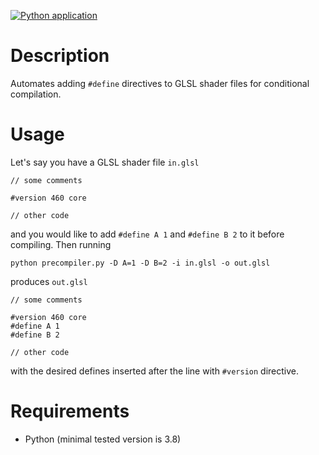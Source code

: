 [![Python application](https://github.com/th3or14/glsl-precompiler/actions/workflows/python-app.yml/badge.svg)](https://github.com/th3or14/glsl-precompiler/actions/workflows/python-app.yml)

# Description

Automates adding `#define` directives to GLSL shader files for conditional compilation.

# Usage

Let's say you have a GLSL shader file `in.glsl`

```
// some comments

#version 460 core

// other code
```

and you would like to add `#define A 1` and `#define B 2` to it before compiling. Then running

```
python precompiler.py -D A=1 -D B=2 -i in.glsl -o out.glsl
```

produces `out.glsl`

```
// some comments

#version 460 core
#define A 1
#define B 2

// other code
```

with the desired defines inserted after the line with `#version` directive.

# Requirements

- Python (minimal tested version is 3.8)
